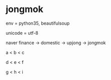 # jongmok

env = python35, beautifulsoup

unicode = utf-8

naver finance -> domestic -> upjong -> jongmok

a < b < c 

d < e < f 

g < h < i
